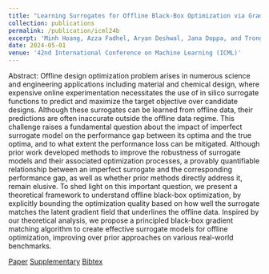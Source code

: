 ```yaml
---
title: "Learning Surrogates for Offline Black-Box Optimization via Gradient Matching"
collection: publications
permalink: /publication/icml24b
excerpt: 'Minh Hoang, Azza Fadhel, Aryan Deshwal, Jana Doppa, and Trong Nghia Hoang'
date: 2024-05-01
venue: '42nd International Conference on Machine Learning (ICML)'
---
```

Abstract: Offline design optimization problem arises in numerous science and engineering applications including material and chemical design, where expensive online experimentation necessitates the use of in silico surrogate functions to predict and maximize the target objective over candidate designs. Although these surrogates can be learned from offline data, their predictions are often inaccurate outside the offline data regime. This challenge raises a fundamental question about the impact of imperfect surrogate model on the performance gap between its optima and the true optima, and to what extent the performance loss can be mitigated. Although prior work developed methods to improve the robustness of surrogate models and their associated optimization processes, a provably quantifiable relationship between an imperfect surrogate and the corresponding performance gap, as well as whether prior methods directly address it, remain elusive. To shed light on this important question, we present a theoretical framework to understand offline black-box optimization, by explicitly bounding the optimization quality based on how well the surrogate matches the latent gradient field that underlines the offline data. Inspired by our theoretical analysis, we propose a principled black-box gradient matching algorithm to create effective surrogate models for offline optimization, improving over prior approaches on various real-world benchmarks.

[Paper](http://htnghia87.github.io/files/icml24b.pdf)
[Supplementary](http://htnghia87.github.io/files/icml24b-supp.pdf)
[Bibtex](http://htnghia87.github.io/files/icml24b.bib)